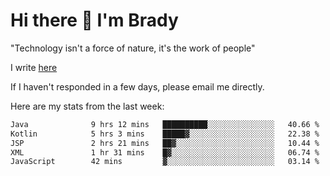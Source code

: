 # Hi there 👋 I'm Brady

"Technology isn't a force of nature, it's the work of people"

I write [here](https://github.com/hawk0120/blog)

If I haven't responded in a few days, please email me directly. 

Here are my stats from the last week:
<!--START_SECTION:waka-->

```txt
Java              9 hrs 12 mins   ██████████░░░░░░░░░░░░░░░   40.66 %
Kotlin            5 hrs 3 mins    █████▓░░░░░░░░░░░░░░░░░░░   22.38 %
JSP               2 hrs 21 mins   ██▓░░░░░░░░░░░░░░░░░░░░░░   10.44 %
XML               1 hr 31 mins    █▓░░░░░░░░░░░░░░░░░░░░░░░   06.74 %
JavaScript        42 mins         ▓░░░░░░░░░░░░░░░░░░░░░░░░   03.14 %
```

<!--END_SECTION:waka-->


